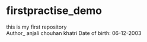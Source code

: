 # firstpractise_demo
this is my first repository
<br>
Author_ anjali chouhan khatri
Date of birth: 06-12-2003

